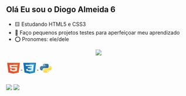 ## Olá Eu sou o Diogo Almeida 6

- 🟨 Estudando HTML5 e CSS3
- 💠 Faço pequenos projetos testes para aperfeiçoar meu aprendizado
- ⭕ Pronomes: ele/dele

<div align="center">
  <a href="https://github.com/DiogoAlmeida6">
  <img height="180em" src="https://github-readme-stats.vercel.app/api?username=DiogoAlmeida6&show_icons=false&theme=algolia&include_all_commits=true&count_private=true"/>
</div>
  <div style="display: inline_block"><br>
  <img align="center" alt="Diogo-HTML" height="30" width="40" src="https://raw.githubusercontent.com/devicons/devicon/master/icons/html5/html5-original.svg">
  <img align="center" alt="Diogo-CSS" height="30" width="40" src="https://raw.githubusercontent.com/devicons/devicon/master/icons/css3/css3-original.svg">
  <img align="center" alt="Diogo-Python" height="30" width="40" src="https://raw.githubusercontent.com/devicons/devicon/master/icons/python/python-original.svg">
</div>
  
  ##
  
  <div> 
  <a href="https://instagram.com/dg.almeidx" target="_blank"><img src="https://img.shields.io/badge/-Instagram-%23E4405F?style=for-the-badge&logo=instagram&logoColor=white" target="_blank"></a> 
  <a href = "mailto:contatodiogoalmeidabr@gmail.com"><img src="https://img.shields.io/badge/-Gmail-%23333?style=for-the-badge&logo=gmail&logoColor=white" target="_blank"></a>

